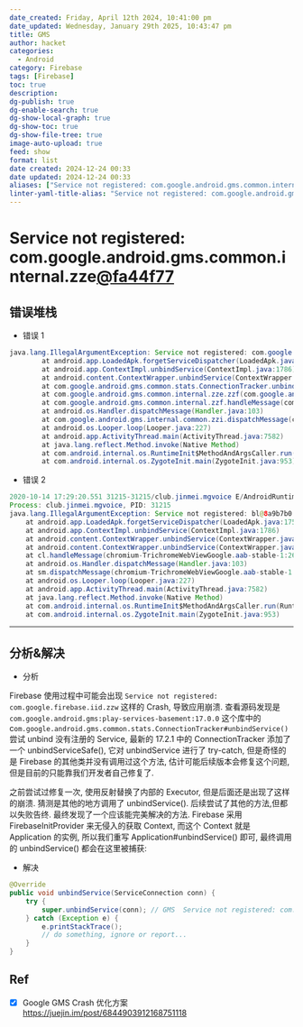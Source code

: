 ```yaml
---
date_created: Friday, April 12th 2024, 10:41:00 pm
date_updated: Wednesday, January 29th 2025, 10:43:47 pm
title: GMS
author: hacket
categories:
  - Android
category: Firebase
tags: [Firebase]
toc: true
description: 
dg-publish: true
dg-enable-search: true
dg-show-local-graph: true
dg-show-toc: true
dg-show-file-tree: true
image-auto-upload: true
feed: show
format: list
date created: 2024-12-24 00:33
date updated: 2024-12-24 00:33
aliases: ["Service not registered: com.google.android.gms.common.internal.zze@fa44f77"]
linter-yaml-title-alias: "Service not registered: com.google.android.gms.common.internal.zze@fa44f77"
---
```


# Service not registered: com.google.android.gms.common.internal.zze[@fa44f77](/fa44f77)

## 错误堆栈

- 错误 1

```java
java.lang.IllegalArgumentException: Service not registered: com.google.android.gms.common.internal.zze@63b2f00
        at android.app.LoadedApk.forgetServiceDispatcher(LoadedApk.java:1759)
        at android.app.ContextImpl.unbindService(ContextImpl.java:1786)
        at android.content.ContextWrapper.unbindService(ContextWrapper.java:751)
        at com.google.android.gms.common.stats.ConnectionTracker.unbindService(com.google.android.gms:play-services-basement@@17.2.1:25)
        at com.google.android.gms.common.internal.zze.zzf(com.google.android.gms:play-services-basement@@17.2.1:41)
        at com.google.android.gms.common.internal.zzf.handleMessage(com.google.android.gms:play-services-basement@@17.2.1:48)
        at android.os.Handler.dispatchMessage(Handler.java:103)
        at com.google.android.gms.internal.common.zzi.dispatchMessage(com.google.android.gms:play-services-basement@@17.2.1:8)
        at android.os.Looper.loop(Looper.java:227)
        at android.app.ActivityThread.main(ActivityThread.java:7582)
        at java.lang.reflect.Method.invoke(Native Method)
        at com.android.internal.os.RuntimeInit$MethodAndArgsCaller.run(RuntimeInit.java:539)
        at com.android.internal.os.ZygoteInit.main(ZygoteInit.java:953)
```

- 错误 2

```java
2020-10-14 17:29:20.551 31215-31215/club.jinmei.mgvoice E/AndroidRuntime: FATAL EXCEPTION: main
Process: club.jinmei.mgvoice, PID: 31215
java.lang.IllegalArgumentException: Service not registered: bl@8a9b7b0
    at android.app.LoadedApk.forgetServiceDispatcher(LoadedApk.java:1759)
    at android.app.ContextImpl.unbindService(ContextImpl.java:1786)
    at android.content.ContextWrapper.unbindService(ContextWrapper.java:751)
    at android.content.ContextWrapper.unbindService(ContextWrapper.java:751)
    at cl.handleMessage(chromium-TrichromeWebViewGoogle.aab-stable-1:26)
    at android.os.Handler.dispatchMessage(Handler.java:103)
    at sm.dispatchMessage(chromium-TrichromeWebViewGoogle.aab-stable-1:1)
    at android.os.Looper.loop(Looper.java:227)
    at android.app.ActivityThread.main(ActivityThread.java:7582)
    at java.lang.reflect.Method.invoke(Native Method)
    at com.android.internal.os.RuntimeInit$MethodAndArgsCaller.run(RuntimeInit.java:539)
    at com.android.internal.os.ZygoteInit.main(ZygoteInit.java:953)
```

---

## 分析&解决

- 分析

Firebase 使用过程中可能会出现 `Service not registered: com.google.firebase.iid.zzw` 这样的 Crash, 导致应用崩溃. 查看源码发现是 `com.google.android.gms:play-services-basement:17.0.0` 这个库中的 c`om.google.android.gms.common.stats.ConnectionTracker#unbindService()` 尝试 unbind 没有注册的 Service, 最新的 17.2.1 中的 ConnectionTracker 添加了一个 unbindServiceSafe(), 它对 unbindService 进行了 try-catch, 但是奇怪的是 Firebase 的其他类并没有调用过这个方法, 估计可能后续版本会修复这个问题, 但是目前的只能靠我们开发者自己修复了.

之前尝试过修复一次, 使用反射替换了内部的 Executor, 但是后面还是出现了这样的崩溃. 猜测是其他的地方调用了 unbindService(). 后续尝试了其他的方法,但都以失败告终. 最终发现了一个应该能完美解决的方法. Firebase 采用 FirebaseInitProvider 来无侵入的获取 Context, 而这个 Context 就是 Application 的实例, 所以我们重写 Application#unbindService() 即可, 最终调用的 unbindService() 都会在这里被捕获:

- 解决

```java
@Override
public void unbindService(ServiceConnection conn) {
    try {
        super.unbindService(conn); // GMS  Service not registered: com.google.android.gms.common.internal.zze@63b2f00
    } catch (Exception e) {
        e.printStackTrace();
        // do something, ignore or report...
    }
}
```

## Ref

- [x] Google GMS Crash 优化方案<br /><https://juejin.im/post/6844903912168751118>
